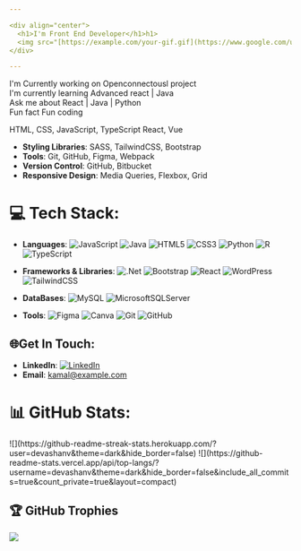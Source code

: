 ```yaml
---

<div align="center">
  <h1>I'm Front End Developer</h1>h1>
  <img src="[https://example.com/your-gif.gif](https://www.google.com/url?sa=i&url=https%3A%2F%2Fwww.pinterest.com%2Fpin%2Fpinterest--311381761734186207%2F&psig=AOvVaw3lxTLop7Nani7b9y8fTgfR&ust=1730116306236000&source=images&cd=vfe&opi=89978449&ved=0CBMQjRxqFwoTCNiGgNO_rokDFQAAAAAdAAAAABAE)" alt="Front-End Developer" width="500"/>
</div>

---
```


I'm Currently working on Openconnectousl project<br>
I'm currently learning Advanced react | Java<br>
Ask me about React | Java | Python<br>
Fun fact Fun coding

HTML, CSS, JavaScript, TypeScript
React, Vue
- **Styling Libraries**: SASS, TailwindCSS, Bootstrap
- **Tools**: Git, GitHub, Figma, Webpack
- **Version Control**: GitHub, Bitbucket
- **Responsive Design**: Media Queries, Flexbox, Grid


# 💻 Tech Stack:
- **Languages**: ![JavaScript](https://img.shields.io/badge/javascript-%23323330.svg?style=for-the-badge&logo=javascript&logoColor=%23F7DF1E) ![Java](https://img.shields.io/badge/java-%23ED8B00.svg?style=for-the-badge&logo=openjdk&logoColor=white) ![HTML5](https://img.shields.io/badge/html5-%23E34F26.svg?style=for-the-badge&logo=html5&logoColor=white) ![CSS3](https://img.shields.io/badge/css3-%231572B6.svg?style=for-the-badge&logo=css3&logoColor=white) ![Python](https://img.shields.io/badge/python-3670A0?style=for-the-badge&logo=python&logoColor=ffdd54) ![R](https://img.shields.io/badge/r-%23276DC3.svg?style=for-the-badge&logo=r&logoColor=white) ![TypeScript](https://img.shields.io/badge/typescript-%23007ACC.svg?style=for-the-badge&logo=typescript&logoColor=white)

- **Frameworks & Libraries**: ![.Net](https://img.shields.io/badge/.NET-5C2D91?style=for-the-badge&logo=.net&logoColor=white) ![Bootstrap](https://img.shields.io/badge/bootstrap-%238511FA.svg?style=for-the-badge&logo=bootstrap&logoColor=white) ![React](https://img.shields.io/badge/react-%2320232a.svg?style=for-the-badge&logo=react&logoColor=%2361DAFB) ![WordPress](https://img.shields.io/badge/WordPress-%23117AC9.svg?style=for-the-badge&logo=WordPress&logoColor=white) ![TailwindCSS](https://img.shields.io/badge/tailwindcss-%2338B2AC.svg?style=for-the-badge&logo=tailwind-css&logoColor=white) 

- **DataBases**: ![MySQL](https://img.shields.io/badge/mysql-4479A1.svg?style=for-the-badge&logo=mysql&logoColor=white) ![MicrosoftSQLServer](https://img.shields.io/badge/Microsoft%20SQL%20Server-CC2927?style=for-the-badge&logo=microsoft%20sql%20server&logoColor=white)

- **Tools**: ![Figma](https://img.shields.io/badge/figma-%23F24E1E.svg?style=for-the-badge&logo=figma&logoColor=white) ![Canva](https://img.shields.io/badge/Canva-%2300C4CC.svg?style=for-the-badge&logo=Canva&logoColor=white) ![Git](https://img.shields.io/badge/git-%23F05033.svg?style=for-the-badge&logo=git&logoColor=white) ![GitHub](https://img.shields.io/badge/github-%23121011.svg?style=for-the-badge&logo=github&logoColor=white)


## 🌐Get In Touch:
- **LinkedIn**: [![LinkedIn](https://img.shields.io/badge/LinkedIn-%230077B5.svg?logo=linkedin&logoColor=white)](https://linkedin.com/in/ashan-withanarachchi-385593255) 
- **Email**: kamal@example.com

# 📊 GitHub Stats:
<div>
![](https://github-readme-streak-stats.herokuapp.com/?user=devashanv&theme=dark&hide_border=false)
![](https://github-readme-stats.vercel.app/api/top-langs/?username=devashanv&theme=dark&hide_border=false&include_all_commits=true&count_private=true&layout=compact)

</div>

<!-- ![](https://github-readme-stats.vercel.app/api?username=devashanv&theme=dark&hide_border=false&include_all_commits=true&count_private=true)<br/> -->
## 🏆 GitHub Trophies
![](https://github-profile-trophy.vercel.app/?username=devashanv&theme=radical&no-frame=false&no-bg=true&margin-w=4)

<!-- Proudly created with GPRM ( https://gprm.itsvg.in ) -->
